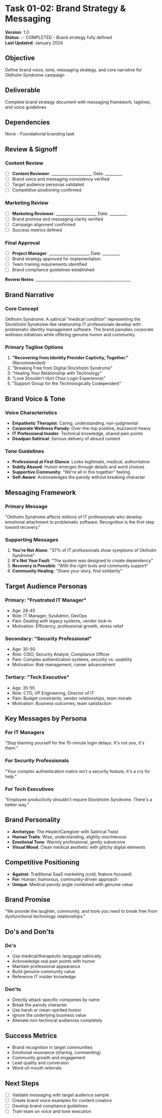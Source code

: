 # Task 01-02: Brand Strategy & Messaging

**Version**: 1.0  
**Status**: ✅ COMPLETED - Brand strategy fully defined  
**Last Updated**: January 2024

## Objective
Define brand voice, tone, messaging strategy, and core narrative for Oktholm Syndrome campaign

## Deliverable
Complete brand strategy document with messaging framework, taglines, and voice guidelines

## Dependencies
None - Foundational branding task

## Review & Signoff

### Content Review  
- [ ] **Content Reviewer**: _____________________ Date: _________
- [ ] Brand voice and messaging consistency verified
- [ ] Target audience personas validated
- [ ] Competitive positioning confirmed

### Marketing Review
- [ ] **Marketing Reviewer**: _____________________ Date: _________
- [ ] Brand promise and messaging clarity verified
- [ ] Campaign alignment confirmed
- [ ] Success metrics defined

### Final Approval
- [ ] **Project Manager**: _____________________ Date: _________
- [ ] Brand strategy approved for implementation
- [ ] Team training requirements identified
- [ ] Brand compliance guidelines established

**Review Notes**: _________________________________________________

## Brand Narrative

### Core Concept
Oktholm Syndrome: A satirical "medical condition" representing the Stockholm Syndrome-like relationship IT professionals develop with problematic identity management software. The brand parodies corporate wellness initiatives while offering genuine humor and community.

### Primary Tagline Options
1. **"Recovering from Identity Provider Captivity, Together."** (Recommended)
2. "Breaking Free from Digital Stockholm Syndrome"
3. "Healing Your Relationship with Technology"
4. "Love Shouldn't Hurt (Your Login Experience)"
5. "Support Group for the Technologically Codependent"

## Brand Voice & Tone

### Voice Characteristics
- **Empathetic Therapist**: Caring, understanding, non-judgmental
- **Corporate Wellness Parody**: Over-the-top positive, buzzword-heavy
- **IT Professional Insider**: Technical knowledge, shared pain points
- **Deadpan Satirical**: Serious delivery of absurd content

### Tone Guidelines
- **Professional at First Glance**: Looks legitimate, medical, authoritative
- **Subtly Absurd**: Humor emerges through details and word choices
- **Supportive Community**: "We're all in this together" feeling
- **Self-Aware**: Acknowledges the parody without breaking character

## Messaging Framework

### Primary Message
"Oktholm Syndrome affects millions of IT professionals who develop emotional attachment to problematic software. Recognition is the first step toward recovery."

### Supporting Messages
1. **You're Not Alone**: "37% of IT professionals show symptoms of Oktholm Syndrome"
2. **It's Not Your Fault**: "The system was designed to create dependency"
3. **Recovery is Possible**: "With the right tools and community support"
4. **Community Healing**: "Share your story, find solidarity"

## Target Audience Personas

### Primary: "Frustrated IT Manager" 
- Age: 28-45
- Role: IT Manager, SysAdmin, DevOps
- Pain: Dealing with legacy systems, vendor lock-in
- Motivation: Efficiency, professional growth, stress relief

### Secondary: "Security Professional"
- Age: 30-50  
- Role: CISO, Security Analyst, Compliance Officer
- Pain: Complex authentication systems, security vs. usability
- Motivation: Risk management, career advancement

### Tertiary: "Tech Executive"
- Age: 35-55
- Role: CTO, VP Engineering, Director of IT
- Pain: Budget constraints, vendor relationships, team morale
- Motivation: Business outcomes, team satisfaction

## Key Messages by Persona

### For IT Managers
"Stop blaming yourself for the 15-minute login delays. It's not you, it's them."

### For Security Professionals  
"Your complex authentication matrix isn't a security feature, it's a cry for help."

### For Tech Executives
"Employee productivity shouldn't require Stockholm Syndrome. There's a better way."

## Brand Personality
- **Archetype**: The Healer/Caregiver with Satirical Twist
- **Human Traits**: Wise, understanding, slightly mischievous
- **Emotional Tone**: Warmly professional, gently subversive
- **Visual Mood**: Clean medical aesthetic with glitchy digital elements

## Competitive Positioning
- **Against**: Traditional SaaS marketing (cold, feature-focused)
- **For**: Human, humorous, community-driven approach
- **Unique**: Medical parody angle combined with genuine value

## Brand Promise
"We provide the laughter, community, and tools you need to break free from dysfunctional technology relationships."

## Do's and Don'ts

### Do's
- Use medical/therapeutic language satirically
- Acknowledge real pain points with humor
- Maintain professional appearance
- Build genuine community value
- Reference IT insider knowledge

### Don'ts
- Directly attack specific companies by name
- Break the parody character
- Use harsh or mean-spirited humor
- Ignore the underlying business value
- Alienate non-technical audiences completely

## Success Metrics
- Brand recognition in target communities
- Emotional resonance (sharing, commenting)
- Community growth and engagement
- Lead quality and conversion
- Word-of-mouth referrals

## Next Steps
- [ ] Validate messaging with target audience sample
- [ ] Create brand voice examples for content creators
- [ ] Develop brand compliance guidelines
- [ ] Train team on voice and tone execution 